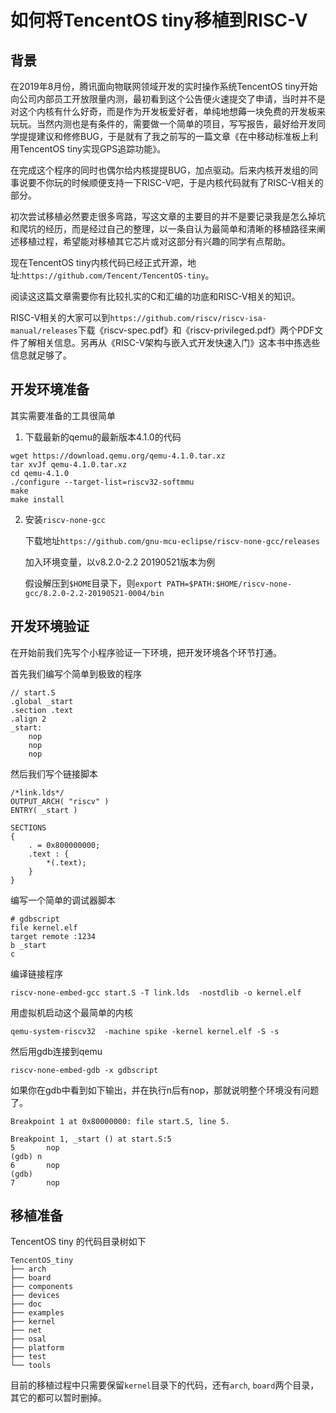 # 如何将TencentOS tiny移植到RISC-V

## 背景

在2019年8月份，腾讯面向物联网领域开发的实时操作系统TencentOS tiny开始向公司内部员工开放限量内测，最初看到这个公告便火速提交了申请，当时并不是对这个内核有什么好奇，而是作为开发板爱好者，单纯地想薅一块免费的开发板来玩玩。当然内测也是有条件的，需要做一个简单的项目，写写报告，最好给开发同学提提建议和修修BUG，于是就有了我之前写的一篇文章《在中移动标准板上利用TencentOS tiny实现GPS追踪功能》。

在完成这个程序的同时也偶尔给内核提提BUG，加点驱动。后来内核开发组的同事说要不你玩的时候顺便支持一下RISC-V吧，于是内核代码就有了RISC-V相关的部分。

初次尝试移植必然要走很多弯路，写这文章的主要目的并不是要记录我是怎么掉坑和爬坑的经历，而是经过自己的整理，以一条自认为最简单和清晰的移植路径来阐述移植过程，希望能对移植其它芯片或对这部分有兴趣的同学有点帮助。

现在TencentOS tiny内核代码已经正式开源，地址:`https://github.com/Tencent/TencentOS-tiny`。

阅读这这篇文章需要你有比较扎实的C和汇编的功底和RISC-V相关的知识。

RISC-V相关的大家可以到`https://github.com/riscv/riscv-isa-manual/releases`下载《riscv-spec.pdf》和《riscv-privileged.pdf》两个PDF文件了解相关信息。另再从《RISC-V架构与嵌入式开发快速入门》这本书中拣选些信息就足够了。


## 开发环境准备

其实需要准备的工具很简单

1. 下载最新的qemu的最新版本4.1.0的代码

```
wget https://download.qemu.org/qemu-4.1.0.tar.xz
tar xvJf qemu-4.1.0.tar.xz
cd qemu-4.1.0
./configure --target-list=riscv32-softmmu
make
make install
```

2. 安装`riscv-none-gcc`

	下载地址`https://github.com/gnu-mcu-eclipse/riscv-none-gcc/releases`
	
	加入环境变量，以v8.2.0-2.2 20190521版本为例
	
	假设解压到`$HOME`目录下，则`export PATH=$PATH:$HOME/riscv-none-gcc/8.2.0-2.2-20190521-0004/bin`
	

## 开发环境验证

在开始前我们先写个小程序验证一下环境，把开发环境各个环节打通。

首先我们编写个简单到极致的程序

```
// start.S
.global _start
.section .text
.align 2
_start:
	nop
	nop
	nop
```

然后我们写个链接脚本

```
/*link.lds*/
OUTPUT_ARCH( "riscv" )
ENTRY( _start )

SECTIONS
{
	. = 0x800000000;
	.text : {
  		*(.text);
	}
}
```
编写一个简单的调试器脚本

```
# gdbscript
file kernel.elf
target remote :1234
b _start
c
```

编译链接程序

```
riscv-none-embed-gcc start.S -T link.lds  -nostdlib -o kernel.elf
```

用虚拟机启动这个最简单的内核

```
qemu-system-riscv32  -machine spike -kernel kernel.elf -S -s
```

然后用gdb连接到qemu

```
riscv-none-embed-gdb -x gdbscript
```

如果你在gdb中看到如下输出，并在执行n后有nop，那就说明整个环境没有问题了。

```
Breakpoint 1 at 0x80000000: file start.S, line 5.

Breakpoint 1, _start () at start.S:5
5		nop
(gdb) n
6		nop
(gdb)
7		nop
```


## 移植准备

TencentOS tiny 的代码目录树如下

```
TencentOS_tiny
├── arch
├── board
├── components
├── devices
├── doc
├── examples
├── kernel
├── net
├── osal
├── platform
├── test
└── tools
```

目前的移植过程中只需要保留`kernel`目录下的代码，还有`arch`, `board`两个目录，其它的都可以暂时删掉。